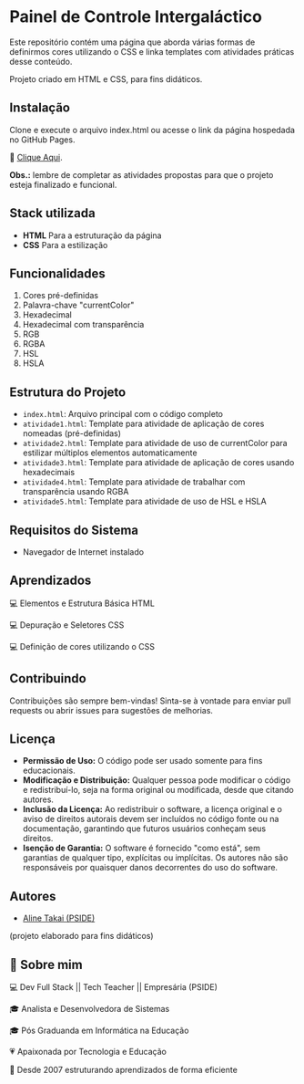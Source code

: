 
# Painel de Controle Intergaláctico

Este repositório contém uma página que aborda várias formas de definirmos cores utilizando o CSS e linka templates com atividades práticas desse conteúdo.

Projeto criado em HTML e CSS, para fins didáticos.








## Instalação

Clone e execute o arquivo index.html ou acesse o link da página hospedada no GitHub Pages.

🔗 [Clique Aqui](https://alinetakai.github.io/cores-CSS/).

**Obs.:** lembre de completar as atividades propostas para que o projeto esteja finalizado e funcional.
    
## Stack utilizada

- **HTML** Para a estruturação da página
- **CSS** Para a estilização


## Funcionalidades

1. Cores pré-definidas
2. Palavra-chave "currentColor"
3. Hexadecimal
4. Hexadecimal com transparência
5. RGB
6. RGBA
7. HSL
8. HSLA

## Estrutura do Projeto

- ``index.html``: Arquivo principal com o código completo
- ``atividade1.html``: Template para atividade de aplicação de cores nomeadas (pré-definidas)
- ``atividade2.html``: Template para atividade de uso de currentColor para estilizar múltiplos elementos automaticamente
- ``atividade3.html``: Template para atividade de aplicação de cores usando hexadecimais
- ``atividade4.html``: Template para atividade de trabalhar com transparência usando RGBA
- ``atividade5.html``: Template para atividade de uso de HSL e HSLA

## Requisitos do Sistema

- Navegador de Internet instalado
## Aprendizados

💻 Elementos e Estrutura Básica HTML

💻 Depuração e Seletores CSS

💻 Definição de cores utilizando o CSS



## Contribuindo

Contribuições são sempre bem-vindas! Sinta-se à vontade para enviar pull requests ou abrir issues para sugestões de melhorias.


## Licença

- **Permissão de Uso:** O código pode ser usado somente para fins educacionais.
- **Modificação e Distribuição:** Qualquer pessoa pode modificar o código e redistribuí-lo, seja na forma original ou modificada, desde que citando autores.
- **Inclusão da Licença:** Ao redistribuir o software, a licença original e o aviso de direitos autorais devem ser incluídos no código fonte ou na documentação, garantindo que futuros usuários conheçam seus direitos.
- **Isenção de Garantia:** O software é fornecido "como está", sem garantias de qualquer tipo, explícitas ou implícitas. Os autores não são responsáveis por quaisquer danos decorrentes do uso do software.

## Autores

- [Aline Takai (PSIDE)](https://github.com/alinetakai)

(projeto elaborado para fins didáticos)


## 🚀 Sobre mim

💻 Dev Full Stack || Tech Teacher || Empresária (PSIDE)

🎓 Analista e Desenvolvedora de Sistemas

🎓 Pós Graduanda em Informática na Educação

💗 Apaixonada por Tecnologia e Educação

🚀 Desde 2007 estruturando aprendizados de forma eficiente

